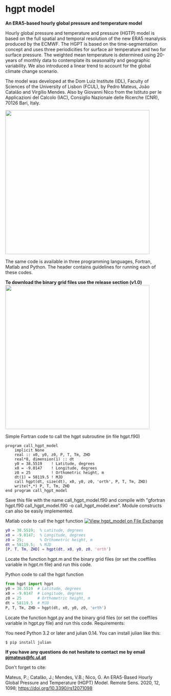 # hgpt model
**An ERA5-based hourly global pressure and temperature model**

Hourly global pressure and temperature and pressure (HGTP) model is based on the full spatial and temporal resolution of the new ERA5 reanalysis produced by the ECMWF. The HGPT is based on the time-segmentation concept and uses three periodicities for surface air temperature and two for surface pressure. The weighted mean temperature is determined using 20-years of monthly data to contemplate its seasonality and geographic variability. We also introduced a linear trend to account for the global climate change scenario.

The model was developed at the Dom Luiz Institute (IDL), Faculty of Sciences of the University of Lisbon (FCUL), by Pedro Mateus, João Catalão and Virgílio Mendes. Also by Giovanni Nico from the Istituto per le Applicazioni del Calcolo (IAC), Consiglio Nazionale delle Ricerche (CNR), 70126 Bari, Italy. 

<img src="https://github.com/pjmateus/hgpt/blob/master/logos.png" width="450">

The same code is available in three programming languages, Fortran, Matlab and Python. The header contains guidelines for running each of these codes. 

**To download the binary grid files use the release section (v1.0)**
<img src="https://github.com/pjmateus/hgpt/blob/master/rel_info.png" width="450">

Simple Fortran code to call the hgpt subroutine (in file hgpt.f90) 
```Fortran
program call_hgpt_model
	implicit None
	real :: x0, y0, z0, P, T, Tm, ZHD
	real*8, dimension(1) :: dt
	y0 = 38.5519    ! Latitude, degrees
	x0 = -9.0147    ! Longitude, degrees
	z0 = 25         ! Orthometric height, m
	dt(1) = 58119.5 ! MJD
	call hgpt(dt, size(dt), x0, y0, z0, 'orth', P, T, Tm, ZHD)
	write(*,*) P, T, Tm, ZHD
end program call_hgpt_model             
```
Save this file with the name call_hgpt_model.f90 and compile with "gfortran hgpt.f90 call_hgpt_model.f90 -o call_hgpt_model.exe". Module constructs can also be easily implemented.

Matlab code to call the hgpt function [![View hgpt_model on File Exchange](https://www.mathworks.com/matlabcentral/images/matlab-file-exchange.svg)](https://www.mathworks.com/matlabcentral/fileexchange/74247-hgpt_model)
```Matlab
y0 = 38.5519;  % Latitude, degrees
x0 = -9.0147;  % Longitude, degrees
z0 = 25;       % Orthometric height, m
dt = 58119.5;  % MJD
[P, T, Tm, ZHD] = hgpt(dt, x0, y0, z0, 'orth')
```
Locate the function hgpt.m and the binary grid files (or set the coeffiles variable in hgpt.m file) and run this code.

Python code to call the hgpt function 
```Python
from hgpt import hgpt
y0 = 38.5519  # Latitude, degrees
x0 = -9.0147  # Longitude, degrees
z0 = 25       # Orthometric height, m
dt = 58119.5  # MJD
P, T, Tm, ZHD = hgpt(dt, x0, y0, z0, 'orth')
```
Locate the function hgpt.py and the binary grid files (or set the coeffiles variable in hgpt.py file) and run this code.
Requirements:

You need Python 3.2 or later and julian 0.14. You can install julian like this:
```
$ pip install julian
```
**If you have any questions do not hesitate to contact me by email pjmateus@fc.ul.pt**

Don't forget to cite:

Mateus, P.; Catalão, J.; Mendes, V.B.; Nico, G. An ERA5-Based Hourly Global Pressure and Temperature (HGPT) Model. Remote Sens. 2020, 12, 1098; https://doi.org/10.3390/rs12071098 
